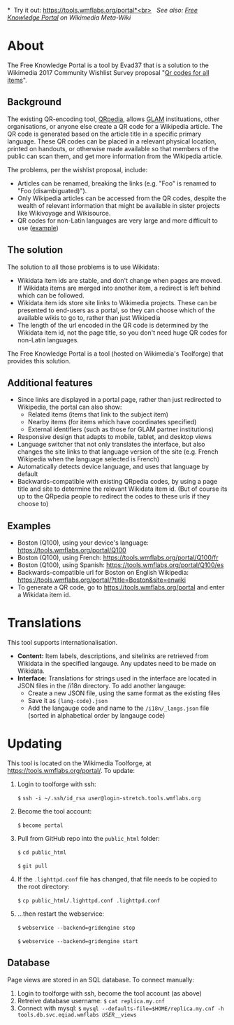 *&nbsp; Try it out: https://tools.wmflabs.org/portal*<br>
*&nbsp; See also: [Free Knowledge Portal](https://meta.wikimedia.org/wiki/Free_Knowledge_Portal) on Wikimedia Meta-Wiki*

# About
The Free Knowledge Portal is a tool by Evad37 that is a solution to the Wikimedia 2017 Community Wishlist Survey proposal "[Qr codes for all items](https://meta.wikimedia.org/wiki/2017_Community_Wishlist_Survey/Wikidata/Qr_codes_for_all_items)".

## Background
The existing QR-encoding tool, [QRpedia](https://meta.wikimedia.org/wiki/QRpedia), allows [GLAM](https://meta.wikimedia.org/wiki/GLAM) instituations, other organisations, or anyone else create a QR code for a Wikipedia article. The QR code is generated based on the article title in a specific primary language. These QR codes can be placed in a relevant physical location, printed on handouts, or otherwise made available so that members of the public can scan them, and get more information from the Wikipedia article.

The problems, per the wishlist proposal, include:
* Articles can be renamed, breaking the links (e.g. "Foo" is renamed to "Foo (disambiguated)").
* Only Wikipedia articles can be accessed from the QR codes, despite the wealth of relevant information that might be available in sister projects like Wikivoyage and Wikisource.
* QR codes for non-Latin languages are very large and more difficult to use ([example](https://meta.wikimedia.org/wiki/File:QRpedia_code_in_Odessa_-_Bristol_Hotel_-_2.jpg))

## The solution
The solution to all those problems is to use Wikidata:
* Wikidata item ids are stable, and don't change when pages are moved. If Wikidata items are merged into another item, a redirect is left behind which can be followed.
* Wikidata item ids store site links to Wikimedia projects. These can be presented to end-users as a portal, so they can choose which of the available wikis to go to, rather than just Wikipedia
* The length of the url encoded in the QR code is determined by the Wikidata item id, not the page title, so you don't need huge QR codes for non-Latin languages.

The Free Knowledge Portal is a tool (hosted on Wikimedia's Toolforge) that provides this solution.

## Additional features
* Since links are displayed in a portal page, rather than just redirected to Wikipedia, the portal can also show:<!--
--><ul>
* Related items (items that link to the subject item)
* Nearby items (for items which have coordinates specified)
* External identifiers (such as those for GLAM partner institutions)<!--
--></ul>
* Responsive design that adapts to mobile, tablet, and desktop views
* Language switcher that not only translates the interface, but also changes the site links to that language version of the site (e.g. French Wikipedia when the language selected is French)
* Automatically detects device language, and uses that language by default
* Backwards-compatible with existing QRpedia codes, by using a page title and site to determine the relevant Wikidata item id. (But of course its up to the QRpedia people to redirect the codes to these urls if they choose to)

## Examples
* Boston (Q100), using your device's language: https://tools.wmflabs.org/portal/Q100
* Boston (Q100), using French: https://tools.wmflabs.org/portal/Q100/fr
* Boston (Q100), using Spanish: https://tools.wmflabs.org/portal/Q100/es
* Backwards-compatible url for Boston on English Wikipedia: https://tools.wmflabs.org/portal/?title=Boston&site=enwiki
* To generate a QR code, go to https://tools.wmflabs.org/portal and enter a Wikidata item id.

# Translations
This tool supports internationalisation.
* **Content:** Item labels, descriptions, and sitelinks are retrieved from Wikidata in the specified langauge. Any updates need to be made on Wikidata.
* **Interface:** Translations for strings used in the interface are located in JSON files in the /i18n directory. To add another langauge:<!--
--><ul>
* Create a new JSON file, using the same format as the existing files
* Save it as <code>{lang-code}.json</code>
* Add the langauge code and name to the <code>/i18n/_langs.json</code> file (sorted in alphabetical order by langauge code)<!--
--></ul>

# Updating
This tool is located on the Wikimedia Toolforge, at https://tools.wmflabs.org/portal/.
To update:
<ol>
<li>Login to toolforge with ssh:<p><code>$</code> <code>ssh -i ~/.ssh/id_rsa <i>user</i>@login-stretch.tools.wmflabs.org</code></li>
<li>Become the tool account:<p><code>$</code> <code>become portal</code></li>
<li>Pull from GitHub repo into the <code>public_html</code> folder:<p><code>$</code> <code>cd public_html<p>$</code> <code>git pull</code></li>
<li>If the <code>.lighttpd.conf</code> file has changed, that file needs to be copied to the root directory:<p><code>$</code> <code>cp public_html/.lighttpd.conf .lighttpd.conf</code></li>
<li>...then restart the webservice:<p><code>$</code> <code>webservice --backend=gridengine stop<p>$</code> <code>webservice --backend=gridengine start</code>
</ol>

## Database
Page views are stored in an SQL database. To connect manually:
<ol>
<li>Login to toolforge with ssh, become the tool account (as above)</li>
<li>Retreive database username: <code>$</code> <code>cat replica.my.cnf</code>
<li>Connect with mysql: <code>$</code> <code>mysql --defaults-file=$HOME/replica.my.cnf -h tools.db.svc.eqiad.wmflabs <i>USER</i>__views</code>
</ol>
